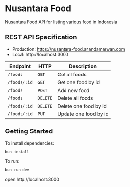 # Nusantara Food

Nusantara Food API for listing various food in Indonesia

## REST API Specification

- Production: https://nusantara-food.anandamarwan.com
- Local: http://localhost:3000

| Endpoint     | HTTP     | Description           |
| ------------ | -------- | --------------------- |
| `/foods`     | `GET`    | Get all foods         |
| `/foods/:id` | `GET`    | Get one food by id    |
| `/foods`     | `POST`   | Add new food          |
| `/foods`     | `DELETE` | Delete all foods      |
| `/foods/:id` | `DELETE` | Delete one food by id |
| `/foods/:id` | `PUT`    | Update one food by id |

## Getting Started

To install dependencies:

```sh
bun install
```

To run:

```sh
bun run dev
```

open http://localhost:3000
